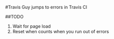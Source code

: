 #Travis Guy jumps to errors in Travis CI

##TODO
1. Wait for page load
1. Reset when counts when you run out of errors
